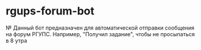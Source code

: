 ﻿# rgups-forum-bot
№ Данный бот предназначен для автоматической отправки сообщения на форум РГУПС. Например, "Получил задание", чтобы не просыпаться в 8 утра
